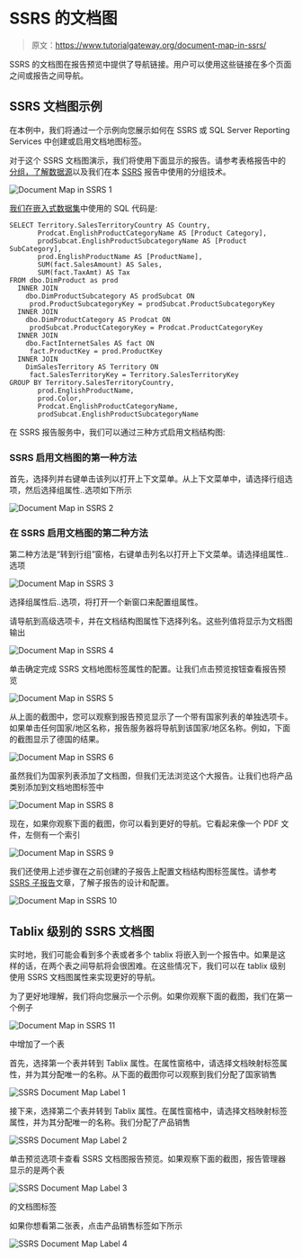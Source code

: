 # SSRS 的文档图

> 原文：<https://www.tutorialgateway.org/document-map-in-ssrs/>

SSRS 的文档图在报告预览中提供了导航链接。用户可以使用这些链接在多个页面之间或报告之间导航。

## SSRS 文档图示例

在本例中，我们将通过一个示例向您展示如何在 SSRS 或 SQL Server Reporting Services 中创建或启用文档地图标签。

对于这个 SSRS 文档图演示，我们将使用下面显示的报告。请参考表格报告中的[分组，了解](https://www.tutorialgateway.org/ssrs-grouping-in-table-reports/)[数据源](https://www.tutorialgateway.org/ssrs-shared-data-source/)以及我们在本 [SSRS](https://www.tutorialgateway.org/ssrs/) 报告中使用的分组技术。

![Document Map in SSRS 1](img/b47bdedf13c62e10f0b8a3921baa247e.png)

[我们在](https://www.tutorialgateway.org/sql/)[嵌入式数据集](https://www.tutorialgateway.org/embedded-dataset-in-ssrs/)中使用的 SQL 代码是:

```
SELECT Territory.SalesTerritoryCountry AS Country,
       Prodcat.EnglishProductCategoryName AS [Product Category], 
       prodSubcat.EnglishProductSubcategoryName AS [Product SubCategory], 
       prod.EnglishProductName AS [ProductName], 
       SUM(fact.SalesAmount) AS Sales, 
       SUM(fact.TaxAmt) AS Tax
FROM dbo.DimProduct as prod 
  INNER JOIN 
    dbo.DimProductSubcategory AS prodSubcat ON 
     prod.ProductSubcategoryKey = prodSubcat.ProductSubcategoryKey 
  INNER JOIN  
    dbo.DimProductCategory AS Prodcat ON 
     prodSubcat.ProductCategoryKey = Prodcat.ProductCategoryKey 
  INNER JOIN  
    dbo.FactInternetSales AS fact ON 
     fact.ProductKey = prod.ProductKey 
  INNER JOIN
    DimSalesTerritory AS Territory ON 
     fact.SalesTerritoryKey = Territory.SalesTerritoryKey
GROUP BY Territory.SalesTerritoryCountry,
       prod.EnglishProductName, 
       prod.Color, 
       Prodcat.EnglishProductCategoryName, 
       prodSubcat.EnglishProductSubcategoryName
```

在 SSRS 报告服务中，我们可以通过三种方式启用文档结构图:

### SSRS 启用文档图的第一种方法

首先，选择列并右键单击该列以打开上下文菜单。从上下文菜单中，请选择行组选项，然后选择组属性..选项如下所示

![Document Map in SSRS 2](img/bd078393ff30c00ce6f609b730dc270c.png)

### 在 SSRS 启用文档图的第二种方法

第二种方法是“转到行组”窗格，右键单击列名以打开上下文菜单。请选择组属性..选项

![Document Map in SSRS 3](img/318527bff391d3f26ccddc103588b0bf.png)

选择组属性后..选项，将打开一个新窗口来配置组属性。

请导航到高级选项卡，并在文档结构图属性下选择列名。这些列值将显示为文档图输出

![Document Map in SSRS 4](img/83dc305fd221c9e7231cdf907f4b8871.png)

单击确定完成 SSRS 文档地图标签属性的配置。让我们点击预览按钮查看报告预览

![Document Map in SSRS 5](img/637a015e4a4d50ed7cd5d5538ae07b98.png)

从上面的截图中，您可以观察到报告预览显示了一个带有国家列表的单独选项卡。如果单击任何国家/地区名称，报告服务器将导航到该国家/地区名称。例如，下面的截图显示了德国的结果。

![Document Map in SSRS 6](img/4c402e4b1f80a4aa93191628891f2119.png)

虽然我们为国家列表添加了文档图，但我们无法浏览这个大报告。让我们也将产品类别添加到文档地图标签中

![Document Map in SSRS 8](img/21a3a698318da528746269e85e12624e.png)

现在，如果你观察下面的截图，你可以看到更好的导航。它看起来像一个 PDF 文件，左侧有一个索引

![Document Map in SSRS 9](img/8613b09d37a17fa0fee64fe8615afc78.png)

我们还使用上述步骤在之前创建的子报告上配置文档结构图标签属性。请参考 [SSRS 子报告](https://www.tutorialgateway.org/ssrs-subreports/)文章，了解子报告的设计和配置。

![Document Map in SSRS 10](img/faf7254cef441cafa0d6365d6509692c.png)

## Tablix 级别的 SSRS 文档图

实时地，我们可能会看到多个表或者多个 tablix 将嵌入到一个报告中。如果是这样的话，在两个表之间导航将会很困难。在这些情况下，我们可以在 tablix 级别使用 SSRS 文档图属性来实现更好的导航。

为了更好地理解，我们将向您展示一个示例。如果你观察下面的截图，我们在第一个例子

![Document Map in SSRS 11](img/4de46faf5f1229239fab9c2cd5c96c7b.png)

中增加了一个表

首先，选择第一个表并转到 Tablix 属性。在属性窗格中，请选择文档映射标签属性，并为其分配唯一的名称。从下面的截图你可以观察到我们分配了国家销售

![SSRS Document Map Label 1](img/5a19dd0cad28a58806ec89b62592b9de.png)

接下来，选择第二个表并转到 Tablix 属性。在属性窗格中，请选择文档映射标签属性，并为其分配唯一的名称。我们分配了产品销售

![SSRS Document Map Label 2](img/05a21c7352d021eaa5c18a805f4a26cc.png)

单击预览选项卡查看 SSRS 文档图报告预览。如果观察下面的截图，报告管理器显示的是两个表

![SSRS Document Map Label 3](img/7d8bf2574686e361d76500428369fb0e.png)

的文档图标签

如果你想看第二张表，点击产品销售标签如下所示

![SSRS Document Map Label 4](img/5d4aa6f09abb4d22bc82afa0f43189d2.png)